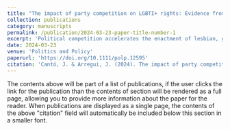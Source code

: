 ```yaml
---
title: "The impact of party competition on LGBTI+ rights: Evidence from Spanish autonomous regions (1990–2022)"
collection: publications
category: manuscripts
permalink: /publication/2024-03-23-paper-title-number-1
excerpt: 'Political competition accelerates the enactment of lesbian, gay, bisexual, trans*, and intersexual rights (LGBTI+) due to the dynamic, rational behavior of mainstream parties across the political aisle to adapt to the sociopolitical environment. We argue that LGBTI+ social movements capitalize on median voter shifts combined with the rising pressure of ideologically close challenger parties to enact legislation. To examine this argument, we employ quantitative event history analysis with a unique dataset with measures for social movement, institutional, political, and sociocultural dimensions across 33 years in Spanish subnational arenas. We find that rising leftist and liberal contenders challenging dominant center-left and center-right parties, respectively, widen the opportunity political structure of LGBTI+ organizations. Ultimately, rising political fragmentation in a multiparty, multidimensional party system turns both left and right mainstream parties into allies of LGBTI+ organizations, which propose new legislation, due to political platforms seeking to preserve and enhance their electoral base.'
date: 2024-03-23
venue: 'Politics and Policy'
paperurl: 'https://doi.org/10.1111/polp.12595'
citation: 'Cantó, J. & Arregui, J. (2024). The impact of party competition on LGBTI+ rights - Evidence from Spanish autonomous regions (1990 - 2022). Politics and Policy. https://doi.org/10.1111/polp.12595.'
---
```

The contents above will be part of a list of publications, if the user clicks the link for the publication than the contents of section will be rendered as a full page, allowing you to provide more information about the paper for the reader. When publications are displayed as a single page, the contents of the above "citation" field will automatically be included below this section in a smaller font.
